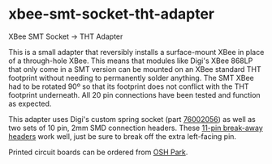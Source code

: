 # xbee-smt-socket-tht-adapter
XBee SMT Socket -> THT Adapter

This is a small adapter that reversibly installs a surface-mount XBee in place of a through-hole XBee. This means that modules like Digi's XBee 868LP that only come in a SMT version can be mounted on an XBee standard THT footprint without needing to permanently solder anything. The SMT XBee had to be rotated 90º so that its footprint does not conflict with the THT footprint underneath. All 20 pin connections have been tested and function as expected.

This adapter uses Digi's custom spring socket (part <a href="http://www.digikey.com/product-search/en?keywords=76002056">76002056</a>) as well as two sets of 10 pin, 2mm SMD connection headers. These <a href="http://www.digikey.com/product-search/en?keywords=SAM1172-11-nd">11-pin break-away headers</a> work well, just be sure to break off the extra left-facing pin.

Printed circuit boards can be ordered from <a href="https://oshpark.com/shared_projects/7I4gdVdC">OSH Park</a>.
